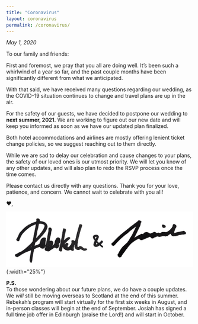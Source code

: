 ```yaml
---
title: "Coronavirus"
layout: coronavirus
permalink: /coronavirus/
---
```


*May 1, 2020*

To our family and friends:

First and foremost, we pray that you all are doing well. It’s been such a whirlwind of a year so far, and the past couple months have been significantly different from what we anticipated. 

With that said, we have received many questions regarding our wedding, as the COVID-19 situation continues to change and travel plans are up in the air.

For the safety of our guests, we have decided to postpone our wedding to **next summer, 2021.** We are working to figure out our new date and will keep you informed as soon as we have our updated plan finalized.

Both hotel accommodations and airlines are mostly offering lenient ticket change policies, so we suggest reaching out to them directly.

While we are sad to delay our celebration and cause changes to your plans, the safety of our loved ones is our utmost priority. We will let you know of any other updates, and will also plan to redo the RSVP process once the time comes. 

Please contact us directly with any questions. Thank you for your love, patience, and concern. We cannot wait to celebrate with you all!

❤️,

![Rebekah & Josiah](/assets/images/sig.png){:width="25%"}


**P.S.**  
To those wondering about our future plans, we do have a couple updates. We *will* still be moving overseas to Scotland at the end of this summer. Rebekah’s program will start virtually for the first six weeks in August, and in-person classes will begin at the end of September. Josiah has signed a full time job offer in Edinburgh (praise the Lord!) and will start in October. 
